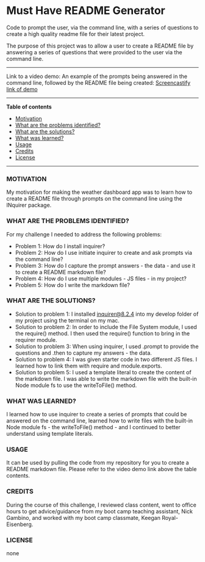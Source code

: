 # Must Have README Generator

Code to prompt the user, via the command line, with a series of questions to create a high quality readme file for their latest project.

The purpose of this project was to allow a user to create a README file by answering a series of questions that were provided to the user via the command line.

---

Link to a video demo: An example of the prompts being answered in the command line, followed by the README file being created:
[Screencastify link of demo](https://drive.google.com/file/d/1bQgsj2VhZjOn-KgFtz4F8jdeFYCok3EN/view?usp=drive_link)

---

**Table of contents**

- [Motivation](#item-one)
- [What are the problems identified?](#item-two)
- [What are the solutions?](#item-three)
- [What was learned?](#item-four)
- [Usage](#item-five)
- [Credits](#item-six)
- [License](#item-seven)

---

<a id="item-one"></a>

### MOTIVATION

My motivation for making the weather dashboard app was to learn how to create a README file through prompts on the command line using the INquirer package.

<a id="item-two"></a>

### WHAT ARE THE PROBLEMS IDENTIFIED?

For my challenge I needed to address the following problems:

- Problem 1: How do I install inquirer?
- Problem 2: How do I use initiate inquirer to create and ask prompts via the command line?
- Problem 3: How do I capture the prompt answers - the data - and use it to create a README markdown file?
- Problem 4: How do I use multiple modules - JS files - in my project?
- Problem 5: How do I write the markdown file?

<a id="item-three"></a>

### WHAT ARE THE SOLUTIONS?

- Solution to problem 1: I installed inquirer@8.2.4 into my develop folder of my project using the terminal on my mac.
- Solution to problem 2: In order to include the File System module, I used the require() method. I then used the require() function to bring in the requirer module.
- Solution to problem 3: When using inquirer, I used .prompt to provide the questions and .then to capture my answers - the data.
- Solution to problem 4: I was given starter code in two different JS files. I learned how to link them with require and module.exports.
- Solution to problem 5: I used a template literal to create the content of the markdown file. I was able to write the markdown file with the built-in Node module fs to use the writeToFile() method.

<a id="item-four"></a>

### WHAT WAS LEARNED?

I learned how to use inquirer to create a series of prompts that could be answered on the command line, learned how to write files with the built-in Node module fs - the writeToFile() method - and I continued to better understand using template literals.

<a id="item-five"></a>

### USAGE

It can be used by pulling the code from my repository for you to create a README markdown file. Please refer to the video demo link above the table contents.

<a id="item-six"></a>

### CREDITS

During the course of this challenge, I reviewed class content, went to office hours to get advice/guidance from my boot camp teaching assistant, Nick Gambino, and worked with my boot camp classmate, Keegan Royal-Eisenberg.

<a id="item-seven"></a>

### LICENSE

none
